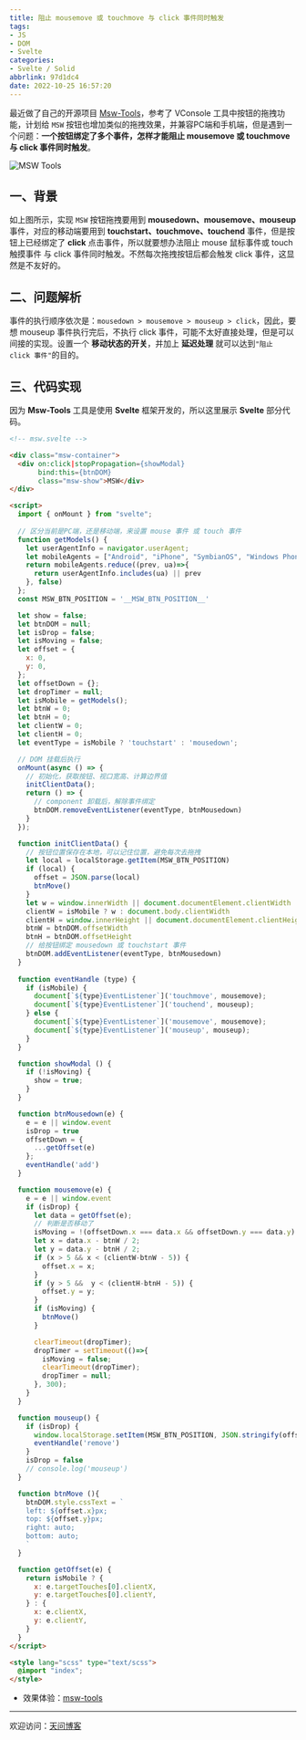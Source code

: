 ```yaml
---
title: 阻止 mousemove 或 touchmove 与 click 事件同时触发
tags:
- JS
- DOM
- Svelte
categories:
- Svelte / Solid
abbrlink: 97d1dc4
date: 2022-10-25 16:57:20
---
```


最近做了自己的开源项目 [Msw-Tools](https://www.npmjs.com/package/msw-tools "msw-tools")，参考了 VConsole 工具中按钮的拖拽功能，计划给 `MSW` 按钮也增加类似的拖拽效果，并兼容PC端和手机端，但是遇到一个问题：**一个按钮绑定了多个事件，怎样才能阻止 mousemove 或 touchmove 与 click 事件同时触发**。

![MSW Tools](https://tiven.cn/static/img/img-msw-tools-VXPfB4es9pyTV62esG0rn.jpg)

<!-- more -->

## 一、背景

如上图所示，实现 `MSW` 按钮拖拽要用到 **mousedown、mousemove、mouseup** 事件，对应的移动端要用到 **touchstart、touchmove、touchend** 事件，但是按钮上已经绑定了 **click** 点击事件，所以就要想办法阻止 mouse 鼠标事件或 touch 触摸事件 与 click 事件同时触发。不然每次拖拽按钮后都会触发 click 事件，这显然是不友好的。

## 二、问题解析

事件的执行顺序依次是：`mousedown > mousemove > mouseup > click`，因此，要想 mouseup 事件执行完后，不执行 click 事件，可能不太好直接处理，但是可以间接的实现。设置一个 **移动状态的开关**，并加上 **延迟处理** 就可以达到`"阻止 click 事件"`的目的。

## 三、代码实现

因为 **Msw-Tools** 工具是使用 **Svelte** 框架开发的，所以这里展示 **Svelte** 部分代码。

```html
<!-- msw.svelte -->

<div class="msw-container">
  <div on:click|stopPropagation={showModal}
       bind:this={btnDOM}
       class="msw-show">MSW</div>
</div>

<script>
  import { onMount } from "svelte";
  
  // 区分当前是PC端，还是移动端，来设置 mouse 事件 或 touch 事件
  function getModels() {
    let userAgentInfo = navigator.userAgent;
    let mobileAgents = ["Android", "iPhone", "SymbianOS", "Windows Phone", "iPad", "iPod"];
    return mobileAgents.reduce((prev, ua)=>{
      return userAgentInfo.includes(ua) || prev
    }, false)
  };
  const MSW_BTN_POSITION = '__MSW_BTN_POSITION__'

  let show = false;
  let btnDOM = null;
  let isDrop = false;
  let isMoving = false;
  let offset = {
    x: 0,
    y: 0,
  };
  let offsetDown = {};
  let dropTimer = null;
  let isMobile = getModels();
  let btnW = 0;
  let btnH = 0;
  let clientW = 0;
  let clientH = 0;
  let eventType = isMobile ? 'touchstart' : 'mousedown';

  // DOM 挂载后执行
  onMount(async () => {
    // 初始化，获取按钮、视口宽高、计算边界值
    initClientData();
    return () => {
      // component 卸载后，解除事件绑定
      btnDOM.removeEventListener(eventType, btnMousedown)
    }
  });

  function initClientData() {
    // 按钮位置保存在本地，可以记住位置，避免每次去拖拽
    let local = localStorage.getItem(MSW_BTN_POSITION)
    if (local) {
      offset = JSON.parse(local)
      btnMove()
    }
    let w = window.innerWidth || document.documentElement.clientWidth || document.body.clientWidth
    clientW = isMobile ? w : document.body.clientWidth
    clientH = window.innerHeight || document.documentElement.clientHeight || document.body.clientHeight
    btnW = btnDOM.offsetWidth
    btnH = btnDOM.offsetHeight
    // 给按钮绑定 mousedown 或 touchstart 事件
    btnDOM.addEventListener(eventType, btnMousedown)
  }
  
  function eventHandle (type) {
    if (isMobile) {
      document[`${type}EventListener`]('touchmove', mousemove);
      document[`${type}EventListener`]('touchend', mouseup);
    } else {
      document[`${type}EventListener`]('mousemove', mousemove);
      document[`${type}EventListener`]('mouseup', mouseup);
    }
  }

  function showModal () {
    if (!isMoving) {
      show = true;
    }
  }

  function btnMousedown(e) {
    e = e || window.event
    isDrop = true
    offsetDown = {
      ...getOffset(e)
    };
    eventHandle('add')
  }

  function mousemove(e) {
    e = e || window.event
    if (isDrop) {
      let data = getOffset(e);
      // 判断是否移动了
      isMoving = !(offsetDown.x === data.x && offsetDown.y === data.y)
      let x = data.x - btnW / 2;
      let y = data.y - btnH / 2;
      if (x > 5 && x < (clientW-btnW - 5)) {
        offset.x = x;
      }
      if (y > 5 &&  y < (clientH-btnH - 5)) {
        offset.y = y;
      }
      if (isMoving) {
        btnMove()
      }

      clearTimeout(dropTimer);
      dropTimer = setTimeout(()=>{
        isMoving = false;
        clearTimeout(dropTimer);
        dropTimer = null;
      }, 300);
    }
  }

  function mouseup() {
    if (isDrop) {
      window.localStorage.setItem(MSW_BTN_POSITION, JSON.stringify(offset))
      eventHandle('remove')
    }
    isDrop = false
    // console.log('mouseup')
  }

  function btnMove (){
    btnDOM.style.cssText = `
    left: ${offset.x}px;
    top: ${offset.y}px;
    right: auto;
    bottom: auto;
    `
  }

  function getOffset(e) {
    return isMobile ? {
      x: e.targetTouches[0].clientX,
      y: e.targetTouches[0].clientY,
    } : {
      x: e.clientX,
      y: e.clientY,
    }
  }
</script>

<style lang="scss" type="text/scss">
  @import "index";
</style>
```

* 效果体验：[msw-tools](https://tiven.cn/service/demos/msw-tools "msw-tools 在线演示")

---

欢迎访问：[天问博客](https://tiven.cn/p/97d1dc4/ "天问博客-专注于大前端技术")

